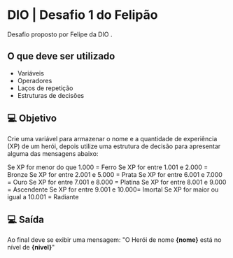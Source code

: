 # DIO | Desafio 1 do Felipão

Desafio proposto por Felipe da DIO .

## O que deve ser utilizado
- Variáveis
- Operadores
- Laços de repetição
- Estruturas de decisões


## 💻 Objetivo

Crie uma variável para armazenar o nome e a quantidade de experiência (XP) de um herói, depois utilize uma estrutura de decisão para apresentar alguma das mensagens abaixo:

Se XP for menor do que 1.000 = Ferro
Se XP for entre 1.001 e 2.000 = Bronze
Se XP for entre 2.001 e 5.000 = Prata
Se XP for entre 6.001 e 7.000 = Ouro
Se XP for entre 7.001 e 8.000 = Platina
Se XP for entre 8.001 e 9.000 = Ascendente
Se XP for entre 9.001 e 10.000= Imortal
Se XP for maior ou igual a 10.001 = Radiante



## 💻 Saída 

Ao final deve se exibir uma mensagem:
"O Herói de nome **{nome}** está no nível de **{nivel}**"